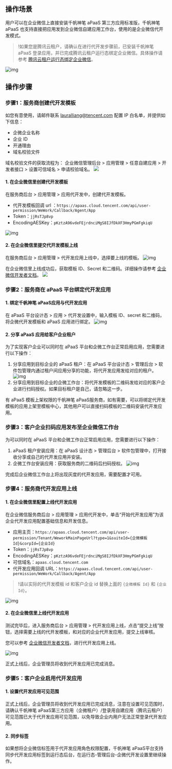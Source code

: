 ## 操作场景
用户可以在企业微信上直接安装千帆神笔 aPaaS 第三方应用标准版，千帆神笔 aPaaS 也支持直接把应用发到企业微信自建应用工作台，使用的是企业微信代开发模式。

>!如果您是腾讯云租户，请确认在进行代开发步骤前，已安装千帆神笔 aPaaS 登录应用，并已完成腾讯云租户运行态绑定企业微信。具体操作请参考 [腾讯云租户运行态绑定企业微信](https://cloud.tencent.com/document/product/1365/67902)。

![img](https://qcloudimg.tencent-cloud.cn/raw/01fa75c30a17f3c13838f8d6c475048a.png)

## 操作步骤
### 步骤1：服务商创建代开发模板

如您有意使用，请邮件联系 lauralliang@tencent.com 配置 IP 白名单，并提供如下信息：
- 企微企业名称
- 企业 ID
- 开通理由
- 域名校验文件

域名校验文件的获取流程为：
企业微信管理后台 > 应用管理 > 任意自建应用 > 开发者接口 > 设置可信域名 > 申请校验域名。
![](https://qcloudimg.tencent-cloud.cn/raw/703eccff37acd911c1954613f00e6a08.png)


#### 1. 在企业微信里创建代开发模板

在服务商后台 > 应用管理 > 应用代开发中，创建代开发模板。

- 代开发模板回调 url ：`https://apaas.cloud.tencent.com/api/user-permission/WeWork/Callback/Agent/App`
- Token：`jjRsTJp8vp`
- EncodingAESKey：`pKztzA96vdeFEjrdnciMgS8IJfDkXF3HmyPGmFgkiqU`

![img](https://qcloudimg.tencent-cloud.cn/raw/3afcd2fce45f76e69c62bc7fc09d4264.png)

#### 2. 在企业微信里提交代开发模板上线

在服务商后台 > 应用管理 > 代开发应用上线中，选择要上线的模板。
![img](https://qcloudimg.tencent-cloud.cn/raw/a65c533f6540b03bca4e9dcfcc1e9ed3.png)

在企业微信里上线成功后，获取模板 ID、Secret 和二维码。详细操作请参考 [企业微信开发者文档](https://work.weixin.qq.com/api/doc/90001/90143/94737)。
![](https://qcloudimg.tencent-cloud.cn/raw/66f1b27cc81b8c9da4d0e293c4466e51.png)



### 步骤2：服务商在 aPaaS 平台绑定代开发应用

#### 1. 绑定千帆神笔 aPaaS应用与代开发应用

在 aPaaS 平台设计态 > 应用 > 代开发设置中，输入模板 ID、secret 和二维码，将企微代开发模板和 aPaaS 应用进行绑定。
![img](https://qcloudimg.tencent-cloud.cn/raw/fa9abec312bf5405ef5462943458e755.png)

#### 2. 分享 aPaaS 应用给客户企业租户

为了实现客户企业可以同时在 aPaaS 平台和企微工作台正常启用应用，您需要进行以下操作：
1. 分享应用到目标企业的 aPaaS 租户：在 aPaaS 平台设计态 > 管理后台 > 软件包管理内通过租户间应用分享的功能，将代开发应用发给对应的租户。
   ![img](https://qcloudimg.tencent-cloud.cn/raw/eae4839e1575d5ec1d39a8a631c3ffcb.png)
2. 分享应用到目标企业的企微工作台：将代开发模板的二维码发给对应的客户企业进行扫码授权。如果目标租户是自己，请忽略这一步。

有 aPaaS 模板上架权限的千帆神笔 aPaaS服务商，如有需要，可以将绑定代开发模板的应用上架至模板中心，其他用户可以直接扫码模板的二维码安装代开发应用。

### 步骤3：客户企业扫码应用发布至企业微信工作台

为可以同时在 aPaaS 平台和企微工作台正常启用应用，您需要进行以下操作：

1. aPaaS 租户安装应用：在 aPaaS 设计态 > 管理后台 > 软件包管理中，打开接收分享或自己的代开发应用并安装。
2. 企微工作台安装应用：获取服务商的二维码后扫码授权。
![img](https://qcloudimg.tencent-cloud.cn/raw/300bcad90baba37cb557174e2aac45ab.png)

完成后企业微信工作台上将出现灰度的代开发应用，需要配置才可用。

### 步骤4：服务商代开发应用上线

#### 1. 在企业微信里配置上线代开发应用

在企业微信服务商后台 > 应用管理 > 应用代开发中，单击“开始代开发应用”为该企业代开发应用配置基础信息和开发信息。

- 应用主页：`https://apaas.cloud.tencent.com/api/user-permission/Tenant/WeworkMainPageUrl?type=1&suiteId={企微模板Id}&corpId={企业Id}`
- Token：`jjRsTJp8vp`
- EncodingAESKey：`pKztzA96vdeFEjrdnciMgS8IJfDkXF3HmyPGmFgkiqU`
- 可信域名：`apaas.cloud.tencent.com`
- 代开发应用回调 URL：`https://apaas.cloud.tencent.com/api/user-permission/WeWork/Callback/Agent/App`

>!请以实际的代开发模板 id 和客户企业 id 替换上面的 `{企微模板 Id}` 和 `{企业 Id}`。

![img](https://qcloudimg.tencent-cloud.cn/raw/4dd47f3401fc5f7603d1c0a1c6e8aeff.png)

#### 2. 在企业微信里上线代开发应用

测试完毕后，进入服务商后台 > 应用管理 > 代开发应用上线，点击“提交上线”按钮，选择需要上线的代开发模板，和对应的企业代开发应用，提交上线审核。

您可以参考 [企业微信开发者文档](https://work.weixin.qq.com/api/doc/90001/90143/94737)，进行代开发应用上线。

![img](https://qcloudimg.tencent-cloud.cn/raw/0eab1b1588d924ec0c61b0fa0b29528a.png)

正式上线后，企业管理员将收到代开发应用已完成消息。

### 步骤5：客户企业启用代开发应用

#### 1. 设置代开发应用可见范围

正式上线后，企业管理员将收到代开发应用已完成消息，注意在设置可见范围时，请确认千帆神笔 aPaaS第三方应用（企微租户）/登录用自建应用（腾讯云租户）可见范围已大于代开发应用可见范围，以免导致企业内用户无法正常登录代开发应用。

#### 2. 同步标签

如果想将企业微信标签用于代开发应用角色权限配置，千帆神笔 aPaaS平台支持同步代开发应用标签到运行态后台，在运行态-管理后台-企微代开发设置里继续操作。

